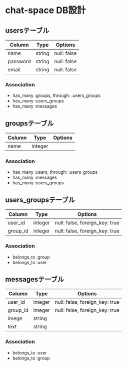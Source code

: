 # chat-space  DB設計

## usersテーブル
| Column   | Type   | Options     |
| -------- | ------ | ----------- |
| name     | string | null: false |
| password | string | null: false |
| email    | string | null: false |
### Association
- has_many :groups, through: :users_groups
- has_many :users_groups
- has_many :messages



## groupsテーブル
| Column | Type    | Options |
| ------ | ------- | ------- |
| name   | integer |         |
### Association
- has_many :users, through: :users_groups
- has_many :messages
- has_many :users_groups

## users_groupsテーブル
| Column   | Type    | Options                        |
| -------- | ------- | ------------------------------ |
| user_id  | integer | null: false, foreign_key: true |
| group_id | integer | null: false, foreign_key: true |
### Association
- belongs_to :group
- belongs_to :user

## messagesテーブル
| Column   | Type    | Options                        |
| -------- | ------- | ------------------------------ |
| user_id  | integer | null: false, foreign_key: true |
| group_id | integer | null: false, foreign_key: true |
| imege    | string  |                                |
| text     | string  |                                |

### Association
- belongs_to :user
- belongs_to :group